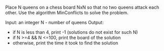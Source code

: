 Place N queens on a chess board NxN so that no two queens attack each other. Use the algorithm MinConflicts to solve the problem.

Input: an integer N - number of queens
Output:
- if N is less than 4, print -1 (solutions do not exist for such N)
- if N >=4 && N <=100, print the board of the solution
- otherwise, print the time it took to find the solution